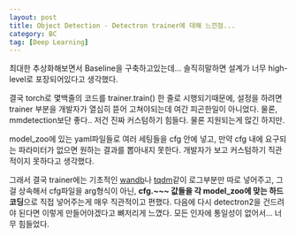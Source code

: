 ```yaml
---
layout: post
title: Object Detection - Detectron trainer에 대해 느낀점...
category: BC
tag: [Deep Learning]
---
```


최대한 추상화해보면서 Baseline을 구축하고있는데... 솔직히말하면 설계가 너무 high-level로 포장되어있다고 생각했다.  

결국 torch로 몇백줄의 코드를 trainer.train() 한 줄로 시행되기때문에, 설정을 하려면 trainer 부분을 개발자가 열심히 뜯어 고쳐야되는데 여간 피곤한일이 아니었다. 물론, mmdetection보단 좋다.. 저건 진짜 커스텀하기 힘들다. 물론 지원되는게 많긴 하지만.  

model_zoo에 있는 yaml파일들로 여러 세팅들을 cfg 안에 넣고, 만약 cfg 내에 요구되는 파라미터가 없으면 원하는 결과를 뽑아내지 못한다. 개발자가 보고 커스텀하기 직관적이지 못하다고 생각했다.  

그래서 결국 trainer에는 기초적인 [wandb](https://ukcastle.github.io/bc/2021/10/05/w10d1/)나 [tqdm](https://ukcastle.github.io/bc/2021/10/06/w10d2/)같이 로그부분만 따로 넣어주고, 그걸 상속해서 cfg파일을 arg형식이 아닌, **cfg.~~~ 값들을 각 model_zoo에 맞는 하드코딩**으로 직접 넣어주는게 매우 직관적이고 편했다. 다음에 다시 detectron2을 건드려야 된다면 이렇게 만들어야겠다고 뼈저리게 느꼈다. 모든 인자에 통일성이 없어서... 너무 힘들었다. 
